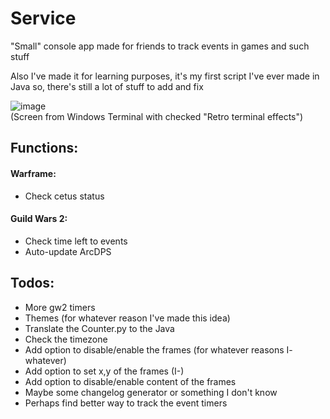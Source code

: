 # Service
"Small" console app made for friends to track events in games and such stuff

Also I've made it for learning purposes, it's my first script I've ever made in Java so, there's still a lot of stuff to add and fix 

![image](https://user-images.githubusercontent.com/18237380/166570574-ac7e113b-fe09-47fd-bc22-6a5597187725.png)  
(Screen from Windows Terminal with checked "Retro terminal effects")
## Functions:
#### Warframe:
- Check cetus status

#### Guild Wars 2:
- Check time left to events
- Auto-update ArcDPS

## Todos:
- More gw2 timers
- Themes (for whatever reason I've made this idea)
- Translate the Counter.py to the Java
- Check the timezone
- Add option to disable/enable the frames (for whatever reasons I- whatever)
- Add option to set x,y of the frames (I-)
- Add option to disable/enable content of the frames
- Maybe some changelog generator or something I don't know
- Perhaps find better way to track the event timers
